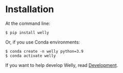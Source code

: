 # Installation

At the command line:

    $ pip install welly

Or, if you use Conda environments:

    $ conda create -n welly python=3.9
    $ conda activate welly

If you want to help develop Welly, read [Development](development.md).
